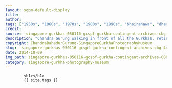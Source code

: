 ```yaml
---
layout: sgpm-default-display
title: 
author: 
tags: ["1950s", "1960s", "1970s", "1980s", "1990s", "bhairahawa", "dharan", "gurkhas", "kathmandu", "nepal", "pokhara", "singapore", "singapore gurkha archive", "singapore gurkha old photographs", "singapore gurkha photography museum", "singapore gurkhas"]
credit: 
source: -singapore-gurkhas-050116-gcspf-gurkha-contingent-archives-cbg-44
description: "Chandra Gurung walking in front of all the Gurkhas, retirement presentation. Date: 1988"
copyright: ChandraBahadurGurung-SingaporeGurkhaPhotographyMuseum
slug: -singapore-gurkhas-050116-gcspf-gurkha-contingent-archives-cbg-44
date: 2014-10-09
img_path: singapore-gurkhas-050116-gcspf-gurkha-contingent-archives-CBG-44.jpg
category: singapore-gurkha-photography-museum
---
```

	 		

	 		<h1></h1>
	 		{{ site.tags }}
	 		

